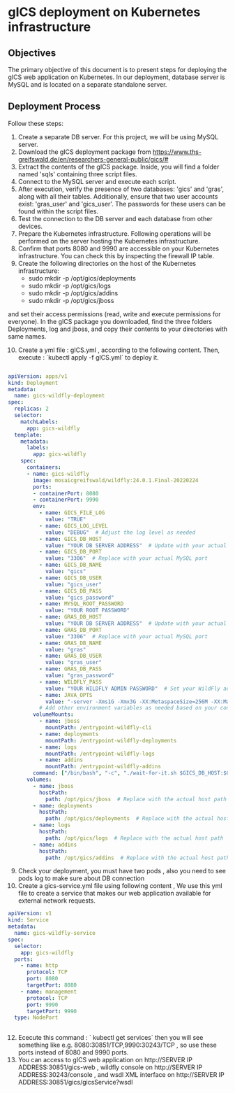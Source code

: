 # gICS deployment on Kubernetes infrastructure



## Objectives

The primary objective of this document is to present steps for deploying the gICS web application on Kubernetes. In our deployment,  database server is MySQL and is located on a separate standalone server.

## Deployment Process

Follow these steps:

1. Create a separate DB server. For this project, we will be using MySQL server.
2. Download the gICS deployment package from  https://www.ths-greifswald.de/en/researchers-general-public/gics/#
3. Extract the contents of the gICS package. Inside, you will find a folder named 'sqls' containing three script files.
4. Connect to the MySQL server and execute each script.
5. After execution, verify the presence of two databases: 'gics' and 'gras', along with all their tables. Additionally, ensure that two user accounts exist: 'gras_user' and 'gics_user'. The passwords for these users can be found within the script files.
6. Test the connection to the DB server and each database from other devices.
7. Prepare the Kubernetes infrastructure. Following operations will be performed on the server hosting the Kubernetes infrastructure.
8. Confirm that ports 8080 and 9990 are accessible on your Kubernetes infrastructure. You can check this by inspecting the firewall IP table.
9. Create the following directories on the host of the Kubernetes infrastructure:
   * sudo mkdir -p /opt/gics/deployments
   * sudo mkdir -p /opt/gics/logs
   * sudo mkdir -p /opt/gics/addins
   * sudo mkdir -p /opt/gics/jboss
  
and set their access permissions (read, write and execute permissions for everyone). In the gICS package you downloaded, find the three folders Deployments, log and jboss, and copy their contents to your directories with same names.
 
10. Create a yml file : gICS.yml , according to the following content. Then, execute : `kubectl apply -f gICS.yml´   to deploy it.
```yaml

apiVersion: apps/v1
kind: Deployment
metadata:
  name: gics-wildfly-deployment
spec:
  replicas: 2
  selector:
    matchLabels:
      app: gics-wildfly
  template:
    metadata:
      labels:
        app: gics-wildfly
    spec:
      containers:
      - name: gics-wildfly
        image: mosaicgreifswald/wildfly:24.0.1.Final-20220224
        ports:
        - containerPort: 8080
        - containerPort: 9990
        env:
          - name: GICS_FILE_LOG
            value: "TRUE"
          - name: GICS_LOG_LEVEL
            value: "DEBUG"  # Adjust the log level as needed
          - name: GICS_DB_HOST
            value: "YOUR DB SERVER ADDRESS"  # Update with your actual MySQL host IP address
          - name: GICS_DB_PORT
            value: "3306"  # Replace with your actual MySQL port
          - name: GICS_DB_NAME
            value: "gics"
          - name: GICS_DB_USER
            value: "gics_user"
          - name: GICS_DB_PASS
            value: "gics_password"
          - name: MYSQL_ROOT_PASSWORD
            value: "YOUR ROOT PASSWORD"
          - name: GRAS_DB_HOST
            value: "YOUR DB SERVER ADDRESS"  # Update with your actual MySQL host IP address
          - name: GRAS_DB_PORT
            value: "3306"  # Replace with your actual MySQL port
          - name: GRAS_DB_NAME
            value: "gras"
          - name: GRAS_DB_USER
            value: "gras_user"
          - name: GRAS_DB_PASS
            value: "gras_password"
          - name: WILDFLY_PASS
            value: "YOUR WILDFLY ADMIN PASSWORD"  # Set your WildFly admin password
          - name: JAVA_OPTS
            value: "-server -Xms1G -Xmx3G -XX:MetaspaceSize=256M -XX:MaxMetaspaceSize=1G -XX:StringTableSize=1000003 -Dorg.apache.cxf.stax.maxChildElements=100000 -Djava.net.preferIPv4Stack=true -Djava.awt.headless=true -Djboss.modules.system.pkgs=org.jboss.byteman"
          # Add other environment variables as needed based on your configuration
        volumeMounts:
          - name: jboss
            mountPath: /entrypoint-wildfly-cli
          - name: deployments
            mountPath: /entrypoint-wildfly-deployments
          - name: logs
            mountPath: /entrypoint-wildfly-logs
          - name: addins
            mountPath: /entrypoint-wildfly-addins
        command: ["/bin/bash", "-c", "./wait-for-it.sh $GICS_DB_HOST:$GICS_DB_PORT -t 120 && ./run.sh"]
      volumes:
        - name: jboss
          hostPath:
            path: /opt/gics/jboss  # Replace with the actual host path
        - name: deployments
          hostPath:
            path: /opt/gics/deployments  # Replace with the actual host path
        - name: logs
          hostPath:
            path: /opt/gics/logs  # Replace with the actual host path
        - name: addins
          hostPath:
            path: /opt/gics/addins  # Replace with the actual host path
```
9. Check your deployment, you must have two pods , also you need to see pods log to make sure about DB connection   
10. Create a gics-service.yml file using following content , We use this yml file to create a service that makes our web application available for external network requests.
```yaml
apiVersion: v1
kind: Service
metadata:
  name: gics-wildfly-service
spec:
  selector:
    app: gics-wildfly
  ports:
    - name: http
      protocol: TCP
      port: 8080
      targetPort: 8080
    - name: management
      protocol: TCP
      port: 9990
      targetPort: 9990
  type: NodePort
  
```

12. Ececute this command : ´ kubectl get services` then you will see something like e.g.  8080:30851/TCP,9990:30243/TCP , so use these ports instead of 8080 and 9990 ports.
13.  You can access to gICS web application on http://SERVER IP ADDRESS:30851/gics-web , wildfly console on  http://SERVER IP ADDRESS:30243/console , and wsdl XML interface on http://SERVER IP ADDRESS:30851/gics/gicsService?wsdl



